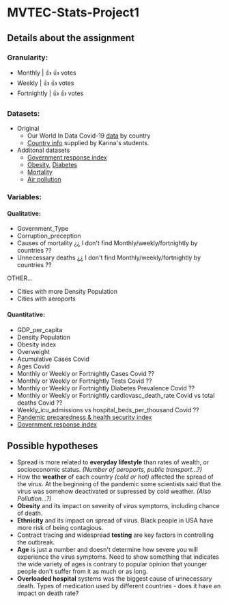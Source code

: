 # MVTEC-Stats-Project1

## Details about the assignment

### Granularity:
 * Monthly | :+1: :+1: votes
 * Weekly | :+1: :+1: votes
 * Fortnightly | :+1: :+1: votes

### Datasets:
 * Original
    * Our World In Data Covid-19 [data](https://github.com/arixha/MVTEC-Stats-Project1/blob/main/owid-covid-data-131120.xlsx) by country
    * [Country info](country-info.xlsx) supplied by Karina's students.
 * Additonal datasets
    * [Government response index](https://www.bsg.ox.ac.uk/research/research-projects/coronavirus-government-response-tracker)
    * [Obesity](https://github.com/arixha/MVTEC-Stats-Project1/tree/main/our%20data/obesity%20adults%20WHO), [Diabetes](https://github.com/arixha/MVTEC-Stats-Project1/tree/main/our%20data/diabetes%20adults%20WDB)
    * [Mortality](https://github.com/arixha/MVTEC-Stats-Project1/tree/main/our%20data/data%20mortality%20causes%20WHO%202016)
    * [Air pollution](https://github.com/arixha/MVTEC-Stats-Project1/tree/main/our%20data/air%20pollution%20WDB)

### Variables:
#### Qualitative:
* Government_Type
* Corruption_preception
* Causes of mortality ¿¿ I don't find Monthly/weekly/fortnightly by countries ??
* Unnecessary deaths ¿¿ I don't find Monthly/weekly/fortnightly by countries ??

OTHER...
* Cities with more Density Population
* Cities with aeroports

#### Quantitative:
* GDP_per_capita
* Density Population
* Obesity index
* Overweight 
* Acumulative Cases Covid
* Ages Covid
* Monthly or Weekly or Fortnightly Cases Covid ??
* Monthly or Weekly or Fortnightly Tests Covid ??
* Monthly or Weekly or Fortnightly Diabetes Prevalence Covid ??
* Monthly or Weekly or Fortnightly cardiovasc_death_rate Covid vs total deaths Covid ??
* Weekly_icu_admissions vs hospital_beds_per_thousand Covid ??
* [Pandemic preparedness & health security index](https://www.ghsindex.org/)
* [Government response index](https://www.bsg.ox.ac.uk/research/research-projects/coronavirus-government-response-tracker)


## Possible hypotheses

* Spread is more related to **everyday lifestyle** than rates of wealth, or socioeconomic status. *(Number of aeroports, public transport...?)*
* How the **weather** of each country *(cold or hot)* affected the spread of the virus. At the beginning of the pandemic some scientists said that the virus was somehow deactivated or supressed by cold weather. *(Also Pollution...?)*
* **Obesity** and its impact on severity of virus symptoms, including chance of death.
* **Ethnicity** and its impact on spread of virus. Black people in USA have more risk of being contagious.
* Contract tracing and widespread **testing** are key factors in controlling the outbreak.
* **Age** is just a number and doesn't determine how severe you will experience the virus symptoms. Need to show something that indicates the wide variety of ages is contrary to popular opinion that younger people don't suffer from it as much or as long.
* **Overloaded hospital** systems was the biggest cause of unnecessary death. Types of medication used by different countries - does it have an impact on death rate?

